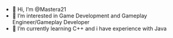 - 👋 Hi, I’m @Mastera21
- 👀 I’m interested in Game Development and Gameplay Engineer/Gameplay Developer
- 🌱 I’m currently learning C++ and i have experience with Java
<!--- 
💞️ I’m looking to collaborate on ...
- 📫 How to reach me ...
--->

<!---
Mastera21/Mastera21 is a ✨ special ✨ repository because its `README.md` (this file) appears on your GitHub profile.
You can click the Preview link to take a look at your changes.
--->
